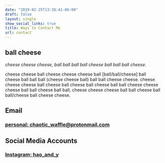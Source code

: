 ```yaml
---
date: "2019-02-25T13:38:41-06:00"
draft: false
layout: single
show_social_links: true
title: Ways to Contact Me
url: contact
---
```


## ball cheese

_cheese cheese cheese, ball ball ball ball cheese ball ball ball cheese._

cheese cheese ball cheese cheese cheese ball [ball/ball/cheese] ball cheese ball ball ball (cheese cheese ball) ball ball cheese cheese. cheese cheese cheese ball cheese ball cheese ball cheese ball ball cheese cheese cheese ball ball cheese ball ball, cheese cheese cheese ball ball cheese ball ball/cheese ball cheese cheese.

## Email

### [personal: chaotic_waffle@protonmail.com](mailto:chaotic_waffle@protonmail.com)

## Social Media Accounts

### [Instagram: hao_and_y](https://www.instagram.com/hao_and_y/)
